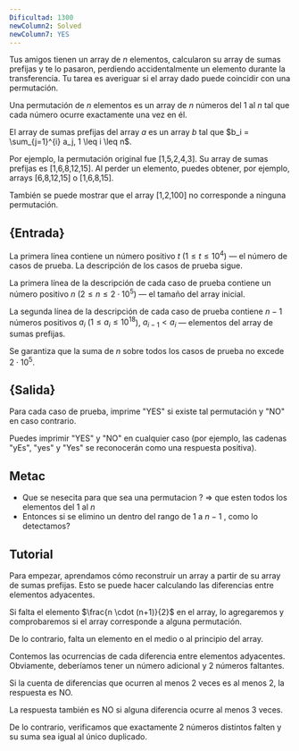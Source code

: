 ```yaml
---
Dificultad: 1300
newColumn2: Solved
newColumn7: YES
---
```

Tus amigos tienen un array de $n$ elementos, calcularon su array de sumas prefijas y te lo pasaron, perdiendo accidentalmente un elemento durante la transferencia. Tu tarea es averiguar si el array dado puede coincidir con una permutación.
	
Una permutación de $n$ elementos es un array de $n$ números del 1 al $n$ tal que cada número ocurre exactamente una vez en él.

El array de sumas prefijas del array $a$ es un array $b$ tal que $b_i = \sum_{j=1}^{i} a_j, 1 \leq i \leq n$.

Por ejemplo, la permutación original fue [1,5,2,4,3]. Su array de sumas prefijas es [1,6,8,12,15]. Al perder un elemento, puedes obtener, por ejemplo, arrays [6,8,12,15] o [1,6,8,15]. 

También se puede mostrar que el array [1,2,100] no corresponde a ninguna permutación.

## {Entrada}

La primera línea contiene un número positivo $t$ ($1 \leq t \leq 10^4$) — el número de casos de prueba. La descripción de los casos de prueba sigue.

La primera línea de la descripción de cada caso de prueba contiene un número positivo $n$ ($2 \leq n \leq 2 \cdot 10^5$) — el tamaño del array inicial.

La segunda línea de la descripción de cada caso de prueba contiene $n-1$ números positivos $a_i$ ($1 \leq a_i \leq 10^{18}$), $a_{i-1} < a_i$ — elementos del array de sumas prefijas.

Se garantiza que la suma de $n$ sobre todos los casos de prueba no excede $2 \cdot 10^5$.
## {Salida}

Para cada caso de prueba, imprime "YES" si existe tal permutación y "NO" en caso contrario.

Puedes imprimir "YES" y "NO" en cualquier caso (por ejemplo, las cadenas "yEs", "yes" y "Yes" se reconocerán como una respuesta positiva).

## Metac
- Que se nesecita para que sea una permutacion ? => que esten todos los elementos del 1 al $n$
- Entonces si se elimino un dentro del rango de 1 a $n-1$ , como lo detectamos?

## Tutorial
Para empezar, aprendamos cómo reconstruir un array a partir de su array de sumas prefijas. Esto se puede hacer calculando las diferencias entre elementos adyacentes.

Si falta el elemento $\frac{n \cdot (n+1)}{2}$ en el array, lo agregaremos y comprobaremos si el array corresponde a alguna permutación.

De lo contrario, falta un elemento en el medio o al principio del array.

Contemos las ocurrencias de cada diferencia entre elementos adyacentes. Obviamente, deberíamos tener un número adicional y 2 números faltantes.

Si la cuenta de diferencias que ocurren al menos 2 veces es al menos 2, la respuesta es NO.

La respuesta también es NO si alguna diferencia ocurre al menos 3 veces.

De lo contrario, verificamos que exactamente 2 números distintos falten y su suma sea igual al único duplicado.

